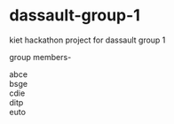 # dassault-group-1
kiet hackathon project for dassault group 1

group members- 

abce <br />
bsge <br />
cdie <br />
ditp <br />
euto <br />
